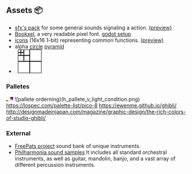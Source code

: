 ## Assets 📦

- [sfx's pack](sound.zip) for some general sounds signaling a action. [(preview)](sounds.ogg)
- [Bookxel](bookxel.ttf), a very readable pixel font. [godot setup](bookxel_godot.zip)
- [icons](icon.zip) (16x16 1-bit) representing common functions. [(preview)](icons.png)
- alpha [circle](alpha_circle.png) [pyramid](alpha_pyramid.png)
- ![striped pattern](striped_pattern.png)
![power squares](power_squares.png)

### Palletes
![spirited away](spirited_away.png)
![rainbow dark light](rainbow_dark_light.png)
![pallete orderning)(h_pallete_v_light_condition.png)
<https://lospec.com/palette-list/pico-8>
<https://ewenme.github.io/ghibli/>
<http://designmadeinjapan.com/magazine/graphic-design/the-rich-colors-of-studio-ghibli/>

### External

- [FreePats project](https://freepats.zenvoid.org/index.html) sound bank of unique instruments.
- [Philharmonia sound samples](https://philharmonia.co.uk/resources/sound-samples/) It includes all standard orchestral instruments, as well as guitar, mandolin, banjo, and a vast array of different percussion instruments.




